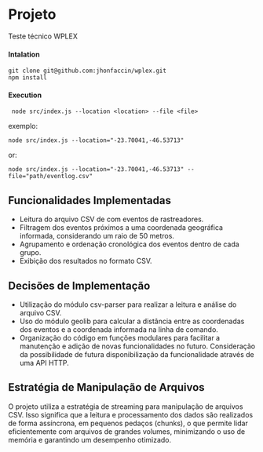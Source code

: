 # Projeto

Teste técnico WPLEX

#### Intalation
```
git clone git@github.com:jhonfaccin/wplex.git
npm install
```

#### Execution
```
 node src/index.js --location <location> --file <file>
```
exemplo:
``` 
node src/index.js --location="-23.70041,-46.53713" 
```
or:
```
node src/index.js --location="-23.70041,-46.53713" --file="path/eventlog.csv"
```

## Funcionalidades Implementadas
- Leitura do arquivo CSV de com eventos de rastreadores.
- Filtragem dos eventos próximos a uma coordenada geográfica informada, considerando um raio de 50 metros.
- Agrupamento e ordenação cronológica dos eventos dentro de cada grupo.
- Exibição dos resultados no formato CSV.

## Decisões de Implementação
- Utilização do módulo csv-parser para realizar a leitura e análise do arquivo CSV.
- Uso do módulo geolib para calcular a distância entre as coordenadas dos eventos e a coordenada informada na linha de comando.
- Organização do código em funções modulares para facilitar a manutenção e adição de novas funcionalidades no futuro.
Consideração da possibilidade de futura disponibilização da funcionalidade através de uma API HTTP.

## Estratégia de Manipulação de Arquivos
O projeto utiliza a estratégia de streaming para manipulação de arquivos CSV. Isso significa que a leitura e processamento dos dados são realizados de forma assíncrona, em pequenos pedaços (chunks), o que permite lidar eficientemente com arquivos de grandes volumes, minimizando o uso de memória e garantindo um desempenho otimizado.